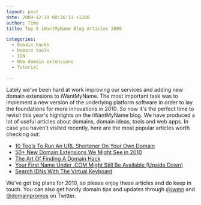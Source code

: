 ```yaml
---
layout: post
date: 2009-12-19 08:26:11 +1200
author: Timo
title: Top 5 iWantMyName Blog Articles 2009

categories:
  - Domain hacks
  - Domain tools
  - IDN
  - New domain extensions
  - Tutorial

---
```


Lately we've been hard at work improving our services and adding new domain extensions to iWantMyName. The most important task was to implement a new version of the underlying platform software in order to lay the foundations for more innovations in 2010.
So now it's the perfect time to revisit this year's highlights on the iWantMyName blog. We have produced a lot of useful articles about domains, domain ideas, tools and web apps. In case you haven't visited recently, here are the most popular articles worth checking out:


*   [10 Tools To Run An URL Shortener On Your Own Domain](https://iwantmyname.com/blog/2009/08/10-tools-to-run-an-url-shortener-on-your-own-custom-domain.html)
*   [50+ New Domain Extensions We Might See in 2010](https://iwantmyname.com/blog/2009/06/list-new-gtld-domain-extensions-2010.html)
*   [The Art Of Finding A Domain Hack](https://iwantmyname.com/blog/2009/05/how-to-find-a-domain-hack.html)
*   [Your First Name Under .COM Might Still Be Available (Upside Down)](https://iwantmyname.com/blog/2009/08/your-first-name-under-com-might-still-be-available.html)
*   [Search IDNs With The Virtual Keyboard](https://iwantmyname.com/blog/2009/08/search-idns-virtual-keyboard-non-latin-layouts.html)

We've got big plans for 2010, so please enjoy these articles and do keep in touch. You can also get handy domain tips and updates through [@iwmn](https://twitter.com/iwmn) and [@domainpromos](https://twitter.com/domainpromos) on Twitter.
